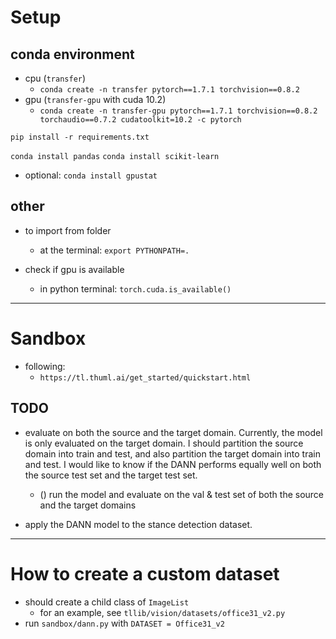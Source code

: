 
# Setup 

## conda environment

- cpu (`transfer`)
  - `conda create -n transfer pytorch==1.7.1 torchvision==0.8.2`
- gpu (`transfer-gpu` with cuda 10.2)
  - `conda create -n transfer-gpu pytorch==1.7.1 torchvision==0.8.2 torchaudio==0.7.2 cudatoolkit=10.2 -c pytorch`

`pip install -r requirements.txt`

`conda install pandas`
`conda install scikit-learn`

- optional:
`conda install gpustat`

## other

- to import from folder
  - at the terminal: `export PYTHONPATH=.`

- check if gpu is available
  - in python terminal: `torch.cuda.is_available()`

------------------

# Sandbox

- following:
  - `https://tl.thuml.ai/get_started/quickstart.html`

## TODO

- evaluate on both the source and the target domain. Currently, the model is only evaluated on the target domain. I should partition the source domain into train and test, and also partition the target domain into train and test. I would like to know if the DANN performs equally well on both the source test set and the target test set.
  - () run the model and evaluate on the val & test set of both the source and the target domains

- apply the DANN model to the stance detection dataset.


------------------

# How to create a custom dataset

- should create a child class of `ImageList`
  - for an example, see `tllib/vision/datasets/office31_v2.py`
- run `sandbox/dann.py` with `DATASET = Office31_v2`
